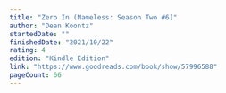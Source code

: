 ```yaml
---
title: "Zero In (Nameless: Season Two #6)"
author: "Dean Koontz"
startedDate: ""
finishedDate: "2021/10/22"
rating: 4
edition: "Kindle Edition"
link: "https://www.goodreads.com/book/show/57996588"
pageCount: 66
---
```



